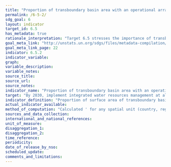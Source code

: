 ```yaml
---
title: "Proportion of transboundary basin area with an operational arrangement for water cooperation"
permalink: /6-5-2/
sdg_goal: 6
layout: indicator
target_id: 6.5
has_metadata: true
rationale_interpretation: "Target 6.5 stresses the importance of transboundary cooperation to implement integrated water resources management of shared basins, to ensure availability and sustainable management of water resources. \nMost of the world's water resources are shared: transboundary lake and river basins cover nearly one half of the Earth's land surface and account for an estimated 60% of global freshwater. Approximately 40% of the world's population lives in transboundary river and lake basins and over 90% lives in countries that share basins. However, cooperation on shared water resources is in most cases not advanced. \nThe single most important factor enabling transboundary water cooperation is the existence of a cooperation framework (agreement, institution or other adequate arrangement) and it being operational, i.e. ensuring regular dialogue and exchange between riparian countries."
goal_meta_link: "http://unstats.un.org/sdgs/files/metadata-compilation/Metadata-Goal-6.pdf"
goal_meta_link_page: 22
indicator: 6.5.2
indicator_variable: 
graph: 
variable_description: 
variable_notes: 
source_title: 
source_url: 
source_notes: 
indicator_name: "Proportion of transboundary basin area with an operational arrangement for water cooperation"
target: "By 2030, implement integrated water resources management at all levels, including through transboundary cooperation as appropriate."
indicator_definition: "Proportion of surface area of transboundary basins that have an operational arrangement for transboundary water cooperation. Regular meetings of the riparian countries to discuss IWRM and exchange of information are required for an arrangement to be defined as \"operational\".\nConcepts: Integrated Water Resources Management (IWRM) is an approach to managing water in a coordinated way. It takes into account the different water sources as well as various users and uses in a given situation, with the aim of maximizing positive social, economic and environmental benefits. It uses catchments and aquifers, as the principle unit of water management, and stresses decentralization of governance structures and active stakeholder participation in decision making. \nTransboundary basins are surface water or groundwater basins (aquifers) which cross or are located on boundaries between two or more States. \nAn agreement, institutional arrangement and/or an established organization provides a framework for cooperation on transboundary water management. Such a framework is commonly based on an agreement covering different aspects of transboundary water management. Agreements may be interstate, intergovernmental, interministerial or interagency. In addition to an agreement (e.g. a treaty, convention, Memorandum of Understanding), such framework can be provided by a bilateral or multilateral commission or other appropriate institutional arrangements for cooperation. Furthermore, multi-sectoral cooperation institutions can cover for water issues. For a cooperation framework to be considered as \"operational\", it requires that there are regular meetings of the riparian countries to discuss the integrated management of the water resource and to exchange information."
actual_indicator_available: 
method_of_computation: "Calculated ' for any spatial unit (country, region) ' as the percentage that the total surface area (in km2) of transboundary basins that have an operational arrangement for water cooperation makes up of the total surface area of transboundary basins (km2). GIS data on the extent and location of transboundary basins facilitates the spatial analysis, corresponding datasets available globally."
sources_and_data_collection: 
international_and_national_references: 
unit_of_measure: 
disaggregation_1: 
disaggregation_2: 
time_reference: 
periodicity: 
date_of_release_by_nso: 
scheduled_update: 
comments_and_limitations: 
---
```


